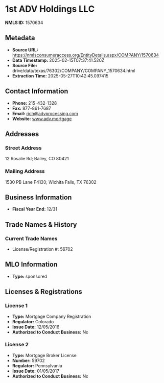 # 1st ADV Holdings LLC

**NMLS ID:** 1570634

## Metadata
- **Source URL:** https://nmlsconsumeraccess.org/EntityDetails.aspx/COMPANY/1570634
- **Data Timestamp:** 2025-02-15T07:37:41.520Z
- **Source File:** drive/data/texas/76302/COMPANY/COMPANY_1570634.html
- **Extraction Time:** 2025-05-27T10:42:45.097415

## Contact Information
- **Phone:** 215-432-1328
- **Fax:** 877-861-7687
- **Email:** rich@advprocessing.com
- **Website:** www.adv.mortgage

## Addresses
### Street Address
12 Rosalie Rd; Bailey, CO 80421

### Mailing Address
1530 PB Lane F4130; Wichita Falls, TX 76302

## Business Information
- **Fiscal Year End:** 12/31

## Trade Names & History
### Current Trade Names
- License/Registration #: 59702

## MLO Information
- **Type:** sponsored

## Licenses & Registrations

### License 1
- **Type:** Mortgage Company Registration
- **Regulator:** Colorado
- **Issue Date:** 12/05/2016
- **Authorized to Conduct Business:** No

### License 2
- **Type:** Mortgage Broker License
- **Number:** 59702
- **Regulator:** Pennsylvania
- **Issue Date:** 01/05/2017
- **Authorized to Conduct Business:** No
